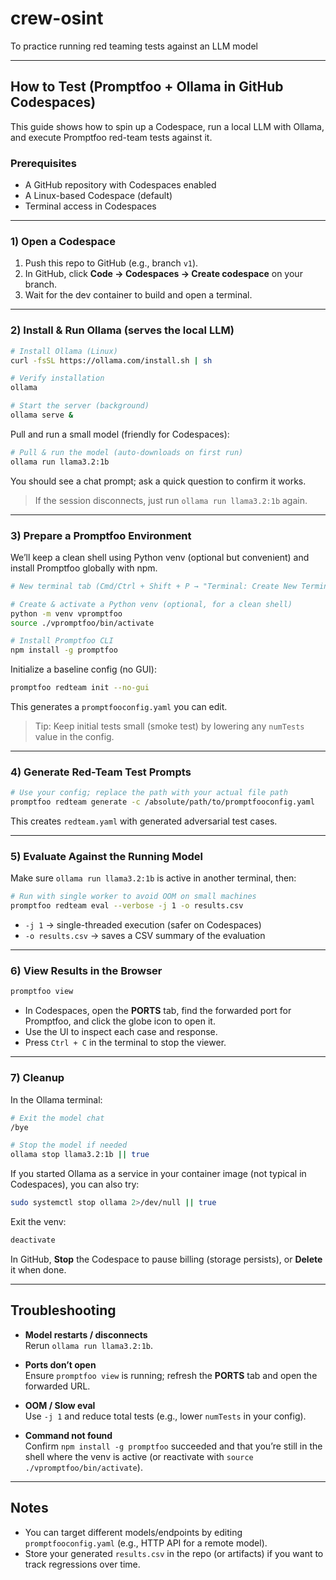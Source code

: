# crew-osint
To practice running red teaming tests against an LLM model

---

## How to Test (Promptfoo + Ollama in GitHub Codespaces)

This guide shows how to spin up a Codespace, run a local LLM with Ollama, and execute Promptfoo red-team tests against it.

### Prerequisites
- A GitHub repository with Codespaces enabled
- A Linux-based Codespace (default)
- Terminal access in Codespaces

---

### 1) Open a Codespace
1. Push this repo to GitHub (e.g., branch `v1`).
2. In GitHub, click **Code → Codespaces → Create codespace** on your branch.
3. Wait for the dev container to build and open a terminal.

---

### 2) Install & Run Ollama (serves the local LLM)

```bash
# Install Ollama (Linux)
curl -fsSL https://ollama.com/install.sh | sh

# Verify installation
ollama

# Start the server (background)
ollama serve &
```

Pull and run a small model (friendly for Codespaces):

```bash
# Pull & run the model (auto-downloads on first run)
ollama run llama3.2:1b
```

You should see a chat prompt; ask a quick question to confirm it works.
> If the session disconnects, just run `ollama run llama3.2:1b` again.

---

### 3) Prepare a Promptfoo Environment

We’ll keep a clean shell using Python venv (optional but convenient) and install Promptfoo globally with npm.

```bash
# New terminal tab (Cmd/Ctrl + Shift + P → "Terminal: Create New Terminal")

# Create & activate a Python venv (optional, for a clean shell)
python -m venv vpromptfoo
source ./vpromptfoo/bin/activate

# Install Promptfoo CLI
npm install -g promptfoo
```

Initialize a baseline config (no GUI):

```bash
promptfoo redteam init --no-gui
```

This generates a `promptfooconfig.yaml` you can edit.  
> Tip: Keep initial tests small (smoke test) by lowering any `numTests` value in the config.

---

### 4) Generate Red-Team Test Prompts

```bash
# Use your config; replace the path with your actual file path
promptfoo redteam generate -c /absolute/path/to/promptfooconfig.yaml
```

This creates `redteam.yaml` with generated adversarial test cases.

---

### 5) Evaluate Against the Running Model

Make sure `ollama run llama3.2:1b` is active in another terminal, then:

```bash
# Run with single worker to avoid OOM on small machines
promptfoo redteam eval --verbose -j 1 -o results.csv
```

- `-j 1` → single-threaded execution (safer on Codespaces)
- `-o results.csv` → saves a CSV summary of the evaluation

---

### 6) View Results in the Browser

```bash
promptfoo view
```

- In Codespaces, open the **PORTS** tab, find the forwarded port for Promptfoo, and click the globe icon to open it.
- Use the UI to inspect each case and response.
- Press `Ctrl + C` in the terminal to stop the viewer.

---

### 7) Cleanup

In the Ollama terminal:

```bash
# Exit the model chat
/bye

# Stop the model if needed
ollama stop llama3.2:1b || true
```

If you started Ollama as a service in your container image (not typical in Codespaces), you can also try:

```bash
sudo systemctl stop ollama 2>/dev/null || true
```

Exit the venv:

```bash
deactivate
```

In GitHub, **Stop** the Codespace to pause billing (storage persists), or **Delete** it when done.

---

## Troubleshooting

- **Model restarts / disconnects**  
  Rerun `ollama run llama3.2:1b`.

- **Ports don’t open**  
  Ensure `promptfoo view` is running; refresh the **PORTS** tab and open the forwarded URL.

- **OOM / Slow eval**  
  Use `-j 1` and reduce total tests (e.g., lower `numTests` in your config).

- **Command not found**  
  Confirm `npm install -g promptfoo` succeeded and that you’re still in the shell where the venv is active (or reactivate with `source ./vpromptfoo/bin/activate`).

---

## Notes

- You can target different models/endpoints by editing `promptfooconfig.yaml` (e.g., HTTP API for a remote model).
- Store your generated `results.csv` in the repo (or artifacts) if you want to track regressions over time.



